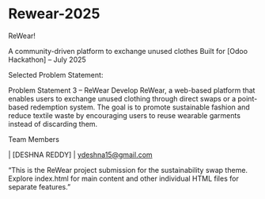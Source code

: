 # Rewear-2025

ReWear!
 
A community-driven platform to exchange unused clothes
Built for [Odoo Hackathon] – July 2025

Selected Problem Statement:  

Problem Statement 3 – ReWear
Develop ReWear, a web-based platform that enables users to exchange unused clothing through direct swaps or a point-based redemption system. The goal is to promote sustainable fashion and reduce textile waste by encouraging users to reuse wearable garments instead of discarding them.


Team Members

| [DESHNA REDDY] | 
ydeshna15@gmail.com

“This is the ReWear project submission for the sustainability swap theme. Explore index.html for main content and other individual HTML files for separate features.”
